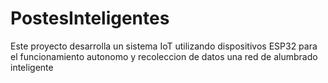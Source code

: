 # PostesInteligentes
Este proyecto desarrolla un sistema IoT utilizando dispositivos ESP32 para el funcionamiento autonomo y recoleccion de datos una red de alumbrado inteligente
